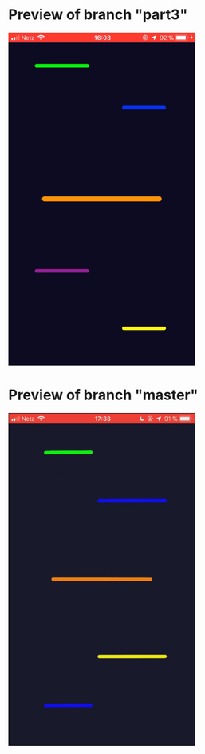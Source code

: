 # Preview of branch "part3"    
<img src=image-part3.gif width=375 height=667>  

# Preview of branch "master"
<img src=image-master.gif width=375 height=667>  
